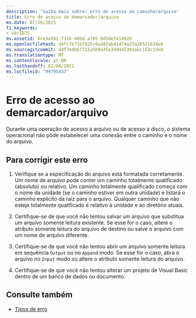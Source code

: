 ```yaml
---
description: 'Saiba mais sobre: erro de acesso ao caminho/arquivo'
title: Erro de acesso ao demarcador/arquivo
ms.date: 07/20/2015
f1_keywords:
- vbrID75
ms.assetid: 6ce3a161-7316-46bd-a785-0d50e5414020
ms.openlocfilehash: d4fc7e716f025c0a482ab414f4a25a2b521634e6
ms.sourcegitcommit: ddf7edb67715a5b9a45e3dd44536dabc153c1de0
ms.translationtype: MT
ms.contentlocale: pt-BR
ms.lasthandoff: 02/06/2021
ms.locfileid: "99795437"
---
```

# <a name="pathfile-access-error"></a>Erro de acesso ao demarcador/arquivo

Durante uma operação de acesso a arquivo ou de acesso a disco, o sistema operacional não pôde estabelecer uma conexão entre o caminho e o nome do arquivo.  
  
## <a name="to-correct-this-error"></a>Para corrigir este erro  
  
1. Verifique se a especificação do arquivo está formatada corretamente. Um nome de arquivo pode conter um caminho totalmente qualificado (absoluto) ou relativo. Um caminho totalmente qualificado começa com o nome da unidade (se o caminho estiver em outra unidade) e listará o caminho explícito da raiz para o arquivo. Qualquer caminho que não esteja totalmente qualificado é relativo à unidade e ao diretório atuais.  
  
2. Certifique-se de que você não tentou salvar um arquivo que substitua um arquivo somente leitura existente. Se esse for o caso, altere o atributo somente leitura do arquivo de destino ou salve o arquivo com um nome de arquivo diferente.  
  
3. Certifique-se de que você não tentou abrir um arquivo somente leitura em sequência `Output` ou no `Append` modo. Se esse for o caso, abra o arquivo no `Input` modo ou altere o atributo somente leitura do arquivo.  
  
4. Certifique-se de que você não tentou alterar um projeto de Visual Basic dentro de um banco de dados ou documento.  
  
## <a name="see-also"></a>Consulte também

- [Tipos de erro](../../programming-guide/language-features/error-types.md)
